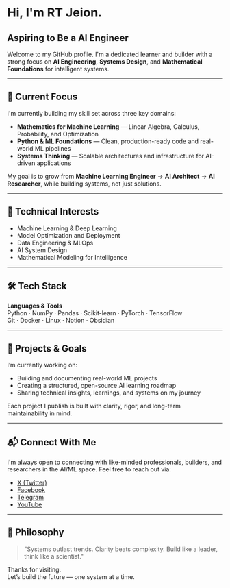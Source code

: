 #  Hi, I'm RT Jeion. 
## Aspiring to Be a AI Engineer 

Welcome to my GitHub profile. I'm a dedicated learner and builder with a strong focus on **AI Engineering**, **Systems Design**, and **Mathematical Foundations** for intelligent systems.

---

## 🔭 Current Focus

I'm currently building my skill set across three key domains:

- **Mathematics for Machine Learning** — Linear Algebra, Calculus, Probability, and Optimization  
- **Python & ML Foundations** — Clean, production-ready code and real-world ML pipelines  
- **Systems Thinking** — Scalable architectures and infrastructure for AI-driven applications  

My goal is to grow from **Machine Learning Engineer** → **AI Architect** → **AI Researcher**, while building systems, not just solutions.

---

## 🧠 Technical Interests

- Machine Learning & Deep Learning  
- Model Optimization and Deployment  
- Data Engineering & MLOps  
- AI System Design  
- Mathematical Modeling for Intelligence  

---

## 🛠 Tech Stack

**Languages & Tools**  
Python · NumPy · Pandas · Scikit-learn · PyTorch · TensorFlow  
Git · Docker · Linux · Notion · Obsidian  

---

## 🚀 Projects & Goals

I’m currently working on:

- Building and documenting real-world ML projects  
- Creating a structured, open-source AI learning roadmap  
- Sharing technical insights, learnings, and systems on my journey  

Each project I publish is built with clarity, rigor, and long-term maintainability in mind.

---

## 📬 Connect With Me

I'm always open to connecting with like-minded professionals, builders, and researchers in the AI/ML space. Feel free to reach out via:

- [X (Twitter)](https://x.com/RT_Jeion)  
- [Facebook](https://facebook.com/RT.Jeion001)  
- [Telegram](https://web.telegram.org/k/#@RT_Jeion) 
- [YouTube](https://youtube.com/@RT_Jeion)
---

## 📌 Philosophy

> "Systems outlast trends. Clarity beats complexity. Build like a leader, think like a scientist."

Thanks for visiting.  
Let’s build the future — one system at a time.
